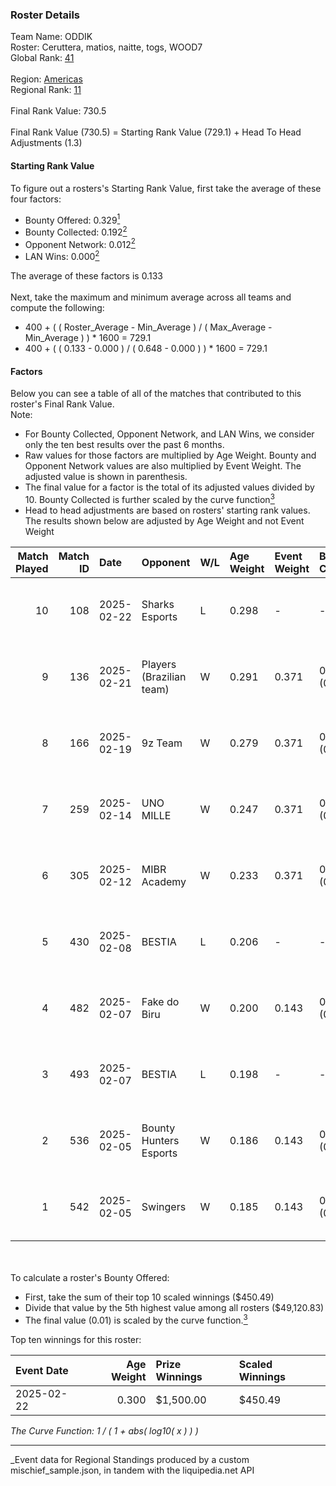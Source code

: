 ### Roster Details<br />
Team Name: ODDIK<br />
Roster: Ceruttera, matios, naitte, togs, WOOD7<br />
Global Rank: [41](../../standings_global_2025_07_07.md)<br />
<br />
Region: [Americas]( ../../standings_americas_2025_07_07.md)<br />
Regional Rank: [11]( ../../standings_americas_2025_07_07.md)<br />
<br />
Final Rank Value:  730.5<br />
<br />
Final Rank Value (730.5) = Starting Rank Value (729.1) + Head To Head Adjustments (1.3)<br />

#### Starting Rank Value<br />
To figure out a rosters's Starting Rank Value, first take the average of these four factors:<br />
- Bounty Offered: 0.329[<sup>1</sup>](#table2)
- Bounty Collected: 0.192[<sup>2</sup>](#table1)
- Opponent Network: 0.012[<sup>2</sup>](#table1)
- LAN Wins: 0.000[<sup>2</sup>](#table1)

The average of these factors is 0.133<br />
<br />
Next, take the maximum and minimum average across all teams and compute the following:<br />
- 400 + ( ( Roster_Average - Min_Average ) / ( Max_Average - Min_Average ) ) * 1600 = 729.1
- 400 + ( ( 0.133 - 0.000 ) / ( 0.648 - 0.000 ) ) * 1600 = 729.1


#### Factors<br />
Below you can see a table of all of the matches that contributed to this roster's Final Rank Value.<br />
Note:<br />

- For Bounty Collected, Opponent Network, and LAN Wins, we consider only the ten best results over the past 6 months.
- Raw values for those factors are multiplied by Age Weight. Bounty and Opponent Network values are also multiplied by Event Weight. The adjusted value is shown in parenthesis.
- The final value for a factor is the total of its adjusted values divided by 10. Bounty Collected is further scaled by the curve function[<sup>3</sup>](#curveFunction)
- Head to head adjustments are based on rosters' starting rank values. The results shown below are adjusted by Age Weight and not Event Weight
<span id="table1"></span><br />


| Match Played | Match ID | Date       | Opponent                 | W/L | Age Weight | Event Weight | Bounty Collected | Opponent Network | LAN Wins  | H2H Adj. | Roster                                 |
| -: | -: | :- | :- | :- | :- | :- | :- | :- | :- | -: | :- |
|           10 |      108 | 2025-02-22 | Sharks Esports           | L   | 0.298      | -            | -                | -                | -         |    -3.95 | Ceruttera, matios, naitte, togs, WOOD7 |
|            9 |      136 | 2025-02-21 | Players (Brazilian team) | W   | 0.291      | 0.371        | 0.005 (0.000)    | 0.412 (0.044)    | 0 (0.000) |     2.90 | Ceruttera, matios, naitte, togs, WOOD7 |
|            8 |      166 | 2025-02-19 | 9z Team                  | W   | 0.279      | 0.371        | 0.000 (0.000)    | 0.073 (0.008)    | 0 (0.000) |     1.17 | Ceruttera, matios, naitte, togs, WOOD7 |
|            7 |      259 | 2025-02-14 | UNO MILLE                | W   | 0.247      | 0.371        | 0.000 (0.000)    | 0.281 (0.026)    | 0 (0.000) |     1.12 | Ceruttera, matios, naitte, togs, WOOD7 |
|            6 |      305 | 2025-02-12 | MIBR Academy             | W   | 0.233      | 0.371        | 0.000 (0.000)    | 0.290 (0.025)    | 0 (0.000) |     1.67 | Ceruttera, matios, naitte, togs, WOOD7 |
|            5 |      430 | 2025-02-08 | BESTIA                   | L   | 0.206      | -            | -                | -                | -         |    -3.32 | Ceruttera, matios, naitte, togs, WOOD7 |
|            4 |      482 | 2025-02-07 | Fake do Biru             | W   | 0.200      | 0.143        | 0.000 (0.000)    | 0.078 (0.002)    | 0 (0.000) |     0.86 | Ceruttera, matios, naitte, togs, WOOD7 |
|            3 |      493 | 2025-02-07 | BESTIA                   | L   | 0.198      | -            | -                | -                | -         |    -3.23 | Ceruttera, matios, naitte, togs, WOOD7 |
|            2 |      536 | 2025-02-05 | Bounty Hunters Esports   | W   | 0.186      | 0.143        | 0.000 (0.000)    | 0.358 (0.009)    | 0 (0.000) |     1.37 | Ceruttera, matios, naitte, togs, WOOD7 |
|            1 |      542 | 2025-02-05 | Swingers                 | W   | 0.185      | 0.143        | 0.005 (0.000)    | 0.395 (0.010)    | 0 (0.000) |     2.75 | Ceruttera, matios, naitte, togs, WOOD7 |

<br />
<span id="table2"></span><br />
To calculate a roster's Bounty Offered:<br />

- First, take the sum of their top 10 scaled winnings ($450.49)
- Divide that value by the 5th highest value among all rosters ($49,120.83)
- The final value (0.01) is scaled by the curve function.[<sup>3</sup>](#curveFunction)

Top ten winnings for this roster:<br />

| Event Date | Age Weight | Prize Winnings | Scaled Winnings |
| :- | -: | :- | :- |
| 2025-02-22 |      0.300 | $1,500.00      | $450.49         |


<span id="curveFunction"></span>_The Curve Function: 1 / ( 1 + abs( log10( x ) ) )_<br />

---
_Event data for Regional Standings produced by a custom mischief_sample.json, in tandem with the liquipedia.net API<br />

